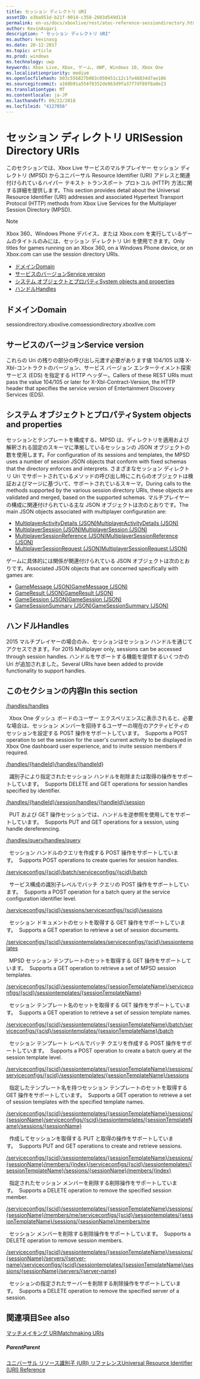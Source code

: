 ```yaml
---
title: セッション ディレクトリ URI
assetID: e3ba951d-b21f-0014-c358-2603d549d118
permalink: en-us/docs/xboxlive/rest/atoc-reference-sessiondirectory.html
author: KevinAsgari
description: " セッション ディレクトリ URI"
ms.author: kevinasg
ms.date: 20-12-2017
ms.topic: article
ms.prod: windows
ms.technology: uwp
keywords: Xbox Live, Xbox, ゲーム, UWP, Windows 10, Xbox One
ms.localizationpriority: medium
ms.openlocfilehash: b03c55b827b083c050451c12c1fe48834d7ae186
ms.sourcegitcommit: a160b91a554f8352de963d9fa37f7df89f8a0e23
ms.translationtype: MT
ms.contentlocale: ja-JP
ms.lasthandoff: 09/22/2018
ms.locfileid: "4127056"
---
```

# <a name="session-directory-uris"></a><span data-ttu-id="6901d-104">セッション ディレクトリ URI</span><span class="sxs-lookup"><span data-stu-id="6901d-104">Session Directory URIs</span></span>

<span data-ttu-id="6901d-105">このセクションでは、Xbox Live サービスのマルチプレイヤー セッション ディレクトリ (MPSD) からユニバーサル Resource Identifier (URI) アドレスと関連付けられているハイパー テキスト トランスポート プロトコル (HTTP) 方法に関する詳細を提供します。</span><span class="sxs-lookup"><span data-stu-id="6901d-105">This section provides detail about the Universal Resource Identifier (URI) addresses and associated Hypertext Transport Protocol (HTTP) methods from Xbox Live Services for the Multiplayer Session Directory (MPSD).</span></span>


> [!NOTE] 
> <span data-ttu-id="6901d-106">Xbox 360、Windows Phone デバイス、または Xbox.com を実行しているゲームのタイトルのみには、セッション ディレクトリ Uri を使用できます。</span><span class="sxs-lookup"><span data-stu-id="6901d-106">Only titles for games running on an Xbox 360, on a Windows Phone device, or on Xbox.com can use the session directory URIs.</span></span>  


  * [<span data-ttu-id="6901d-107">ドメイン</span><span class="sxs-lookup"><span data-stu-id="6901d-107">Domain</span></span>](#ID4EUB)
  * [<span data-ttu-id="6901d-108">サービスのバージョン</span><span class="sxs-lookup"><span data-stu-id="6901d-108">Service version</span></span>](#ID4EZB)
  * [<span data-ttu-id="6901d-109">システム オブジェクトとプロパティ</span><span class="sxs-lookup"><span data-stu-id="6901d-109">System objects and properties</span></span>](#ID4EAC)
  * [<span data-ttu-id="6901d-110">ハンドル</span><span class="sxs-lookup"><span data-stu-id="6901d-110">Handles</span></span>](#ID4EBE)

<a id="ID4EUB"></a>


## <a name="domain"></a><span data-ttu-id="6901d-111">ドメイン</span><span class="sxs-lookup"><span data-stu-id="6901d-111">Domain</span></span>
<span data-ttu-id="6901d-112">sessiondirectory.xboxlive.com</span><span class="sxs-lookup"><span data-stu-id="6901d-112">sessiondirectory.xboxlive.com</span></span>  
<a id="ID4EZB"></a>


## <a name="service-version"></a><span data-ttu-id="6901d-113">サービスのバージョン</span><span class="sxs-lookup"><span data-stu-id="6901d-113">Service version</span></span>

<span data-ttu-id="6901d-114">これらの Uri の残りの部分の呼び出し元渡す必要があります値 104/105 以降 X-Xbl-コントラクトのバージョン、サービス バージョン エンターテイメント探索サービス (EDS) を指定する HTTP ヘッダー。</span><span class="sxs-lookup"><span data-stu-id="6901d-114">Callers of these REST URIs must pass the value 104/105 or later for X-Xbl-Contract-Version, the HTTP header that specifies the service version of Entertainment Discovery Services (EDS).</span></span>

<a id="ID4EAC"></a>


## <a name="system-objects-and-properties"></a><span data-ttu-id="6901d-115">システム オブジェクトとプロパティ</span><span class="sxs-lookup"><span data-stu-id="6901d-115">System objects and properties</span></span>

<span data-ttu-id="6901d-116">セッションとテンプレートを構成する、MPSD は、ディレクトリを適用および解釈される固定のスキーマに準拠しているセッションの JSON オブジェクトの数を使用します。</span><span class="sxs-lookup"><span data-stu-id="6901d-116">For configuration of its sessions and templates, the MPSD uses a number of session JSON objects that conform with fixed schemas that the directory enforces and interprets.</span></span> <span data-ttu-id="6901d-117">さまざまなセッション ディレクトリ Uri でサポートされているメソッドの呼び出し時にこれらのオブジェクトは検証およびマージに基づいて、サポートされているスキーマ。</span><span class="sxs-lookup"><span data-stu-id="6901d-117">During calls to the methods supported by the various session directory URIs, these objects are validated and merged, based on the supported schemas.</span></span> <span data-ttu-id="6901d-118">マルチプレイヤーの構成に関連付けられている主な JSON オブジェクトは次のとおりです。</span><span class="sxs-lookup"><span data-stu-id="6901d-118">The main JSON objects associated with multiplayer configuration are:</span></span>

   *  [<span data-ttu-id="6901d-119">MultiplayerActivityDetails (JSON)</span><span class="sxs-lookup"><span data-stu-id="6901d-119">MultiplayerActivityDetails (JSON)</span></span>](../../json/json-multiplayeractivitydetails.md)
   *  [<span data-ttu-id="6901d-120">MultiplayerSession (JSON)</span><span class="sxs-lookup"><span data-stu-id="6901d-120">MultiplayerSession (JSON)</span></span>](../../json/json-multiplayersession.md)
   *  [<span data-ttu-id="6901d-121">MultiplayerSessionReference (JSON)</span><span class="sxs-lookup"><span data-stu-id="6901d-121">MultiplayerSessionReference (JSON)</span></span>](../../json/json-multiplayersessionreference.md)
   *  [<span data-ttu-id="6901d-122">MultiplayerSessionRequest (JSON)</span><span class="sxs-lookup"><span data-stu-id="6901d-122">MultiplayerSessionRequest (JSON)</span></span>](../../json/json-multiplayersessionrequest.md)


<span data-ttu-id="6901d-123">ゲームに具体的には関係が関連付けられている JSON オブジェクトは次のとおりです。</span><span class="sxs-lookup"><span data-stu-id="6901d-123">Associated JSON objects that are concerned specifically with games are:</span></span>

   *  [<span data-ttu-id="6901d-124">GameMessage (JSON)</span><span class="sxs-lookup"><span data-stu-id="6901d-124">GameMessage (JSON)</span></span>](../../json/json-gamemessage.md)
   *  [<span data-ttu-id="6901d-125">GameResult (JSON)</span><span class="sxs-lookup"><span data-stu-id="6901d-125">GameResult (JSON)</span></span>](../../json/json-gameresult.md)
   *  [<span data-ttu-id="6901d-126">GameSession (JSON)</span><span class="sxs-lookup"><span data-stu-id="6901d-126">GameSession (JSON)</span></span>](../../json/json-gamesession.md)
   *  [<span data-ttu-id="6901d-127">GameSessionSummary (JSON)</span><span class="sxs-lookup"><span data-stu-id="6901d-127">GameSessionSummary (JSON)</span></span>](../../json/json-gamesessionsummary.md)


<a id="ID4EBE"></a>


## <a name="handles"></a><span data-ttu-id="6901d-128">ハンドル</span><span class="sxs-lookup"><span data-stu-id="6901d-128">Handles</span></span>

<span data-ttu-id="6901d-129">2015 マルチプレイヤーの場合のみ、セッションはセッション ハンドルを通じてアクセスできます。</span><span class="sxs-lookup"><span data-stu-id="6901d-129">For 2015 Multiplayer only, sessions can be accessed through session handles.</span></span> <span data-ttu-id="6901d-130">ハンドルをサポートする機能を提供するいくつかの Uri が追加されました。</span><span class="sxs-lookup"><span data-stu-id="6901d-130">Several URIs have been added to provide functionality to support handles.</span></span>  
<a id="ID4EFE"></a>


## <a name="in-this-section"></a><span data-ttu-id="6901d-131">このセクションの内容</span><span class="sxs-lookup"><span data-stu-id="6901d-131">In this section</span></span>

[<span data-ttu-id="6901d-132">/handles</span><span class="sxs-lookup"><span data-stu-id="6901d-132">/handles</span></span>](uri-handles.md)

<span data-ttu-id="6901d-133">&nbsp;&nbsp;Xbox One ダッシュ ボードのユーザー エクスペリエンスに表示されると、必要な場合は、セッション メンバーを招待するユーザーの現在のアクティビティのセッションを設定する POST 操作をサポートしています。</span><span class="sxs-lookup"><span data-stu-id="6901d-133">&nbsp;&nbsp;Supports a POST operation to set the session for the user's current activity to be displayed in Xbox One dashboard user experience, and to invite session members if required.</span></span>

[<span data-ttu-id="6901d-134">/handles/{handleId}</span><span class="sxs-lookup"><span data-stu-id="6901d-134">/handles/{handleId}</span></span>](uri-handleshandleid.md)

<span data-ttu-id="6901d-135">&nbsp;&nbsp;識別子により指定されたセッション ハンドルを削除または取得の操作をサポートしています。</span><span class="sxs-lookup"><span data-stu-id="6901d-135">&nbsp;&nbsp;Supports DELETE and GET operations for session handles specified by identifier.</span></span>

[<span data-ttu-id="6901d-136">/handles/{handleId}/session</span><span class="sxs-lookup"><span data-stu-id="6901d-136">/handles/{handleId}/session</span></span>](uri-handleshandleidsession.md)

<span data-ttu-id="6901d-137">&nbsp;&nbsp;PUT および GET 操作セッションでは、ハンドルを逆参照を使用してをサポートしています。</span><span class="sxs-lookup"><span data-stu-id="6901d-137">&nbsp;&nbsp;Supports PUT and GET operations for a session, using handle dereferencing.</span></span>

[<span data-ttu-id="6901d-138">/handles/query</span><span class="sxs-lookup"><span data-stu-id="6901d-138">/handles/query</span></span>](uri-handlesquery.md)

<span data-ttu-id="6901d-139">&nbsp;&nbsp;セッション ハンドルのクエリを作成する POST 操作をサポートしています。</span><span class="sxs-lookup"><span data-stu-id="6901d-139">&nbsp;&nbsp;Supports POST operations to create queries for session handles.</span></span>

[<span data-ttu-id="6901d-140">/serviceconfigs/{scid}/batch</span><span class="sxs-lookup"><span data-stu-id="6901d-140">/serviceconfigs/{scid}/batch</span></span>](uri-serviceconfigsscidbatch.md)

<span data-ttu-id="6901d-141">&nbsp;&nbsp;サービス構成の識別子レベルでバッチ クエリの POST 操作をサポートしています。</span><span class="sxs-lookup"><span data-stu-id="6901d-141">&nbsp;&nbsp;Supports a POST operation for a batch query at the service configuration identifier level.</span></span>

[<span data-ttu-id="6901d-142">/serviceconfigs/{scid}/sessions</span><span class="sxs-lookup"><span data-stu-id="6901d-142">/serviceconfigs/{scid}/sessions</span></span>](uri-serviceconfigsscidsessions.md)

<span data-ttu-id="6901d-143">&nbsp;&nbsp;セッション ドキュメントのセットを取得する GET 操作をサポートしています。</span><span class="sxs-lookup"><span data-stu-id="6901d-143">&nbsp;&nbsp;Supports a GET operation to retrieve a set of session documents.</span></span>

[<span data-ttu-id="6901d-144">/serviceconfigs/{scid}/sessiontemplates</span><span class="sxs-lookup"><span data-stu-id="6901d-144">/serviceconfigs/{scid}/sessiontemplates</span></span>](uri-serviceconfigsscidsessiontemplates.md)

<span data-ttu-id="6901d-145">&nbsp;&nbsp;MPSD セッション テンプレートのセットを取得する GET 操作をサポートしています。</span><span class="sxs-lookup"><span data-stu-id="6901d-145">&nbsp;&nbsp;Supports a GET operation to retrieve a set of MPSD session templates.</span></span>

[<span data-ttu-id="6901d-146">/serviceconfigs/{scid}/sessiontemplates/{sessionTemplateName}</span><span class="sxs-lookup"><span data-stu-id="6901d-146">/serviceconfigs/{scid}/sessiontemplates/{sessionTemplateName}</span></span>](uri-serviceconfigsscidsessiontemplatessessiontemplatename.md)

<span data-ttu-id="6901d-147">&nbsp;&nbsp;セッション テンプレート名のセットを取得する GET 操作をサポートしています。</span><span class="sxs-lookup"><span data-stu-id="6901d-147">&nbsp;&nbsp;Supports a GET operation to retrieve a set of session template names.</span></span>

[<span data-ttu-id="6901d-148">/serviceconfigs/{scid}/sessiontemplates/{sessionTemplateName}/batch</span><span class="sxs-lookup"><span data-stu-id="6901d-148">/serviceconfigs/{scid}/sessiontemplates/{sessionTemplateName}/batch</span></span>](uri-serviceconfigscidsessiontemplatessessiontemplatenamebatch.md)

<span data-ttu-id="6901d-149">&nbsp;&nbsp;セッション テンプレート レベルでバッチ クエリを作成する POST 操作をサポートしています。</span><span class="sxs-lookup"><span data-stu-id="6901d-149">&nbsp;&nbsp;Supports a POST operation to create a batch query at the session template level.</span></span>

[<span data-ttu-id="6901d-150">/serviceconfigs/{scid}/sessiontemplates/{sessionTemplateName}/sessions</span><span class="sxs-lookup"><span data-stu-id="6901d-150">/serviceconfigs/{scid}/sessiontemplates/{sessionTemplateName}/sessions</span></span>](uri-serviceconfigsscidsessiontemplatessessiontemplatenamesessions.md)

<span data-ttu-id="6901d-151">&nbsp;&nbsp;指定したテンプレート名を持つセッション テンプレートのセットを取得する GET 操作をサポートしています。</span><span class="sxs-lookup"><span data-stu-id="6901d-151">&nbsp;&nbsp;Supports a GET operation to retrieve a set of session templates with the specified template names.</span></span>

[<span data-ttu-id="6901d-152">/serviceconfigs/{scid}/sessiontemplates/{sessionTemplateName}/sessions/{sessionName}</span><span class="sxs-lookup"><span data-stu-id="6901d-152">/serviceconfigs/{scid}/sessiontemplates/{sessionTemplateName}/sessions/{sessionName}</span></span>](uri-serviceconfigsscidsessiontemplatessessiontemplatenamesessionssessionname.md)

<span data-ttu-id="6901d-153">&nbsp;&nbsp;作成してセッションを取得する PUT と取得の操作をサポートしています。</span><span class="sxs-lookup"><span data-stu-id="6901d-153">&nbsp;&nbsp;Supports PUT and GET operations to create and retrieve sessions.</span></span>

[<span data-ttu-id="6901d-154">/serviceconfigs/{scid}/sessiontemplates/{sessionTemplateName}/sessions/{sessionName}/members/{index}</span><span class="sxs-lookup"><span data-stu-id="6901d-154">/serviceconfigs/{scid}/sessiontemplates/{sessionTemplateName}/sessions/{sessionName}/members/{index}</span></span>](uri-serviceconfigsscidsessiontemplatessessiontemplatenamesessionnamemembersindex.md)

<span data-ttu-id="6901d-155">&nbsp;&nbsp;指定されたセッション メンバーを削除する削除操作をサポートしています。</span><span class="sxs-lookup"><span data-stu-id="6901d-155">&nbsp;&nbsp;Supports a DELETE operation to remove the specified session member.</span></span>

[<span data-ttu-id="6901d-156">/serviceconfigs/{scid}/sessiontemplates/{sessionTemplateName}/sessions/{sessionName}/members/me</span><span class="sxs-lookup"><span data-stu-id="6901d-156">/serviceconfigs/{scid}/sessiontemplates/{sessionTemplateName}/sessions/{sessionName}/members/me</span></span>](uri-serviceconfigsscidsessiontemplatessessiontemplatenamesessionssessionnamemembersme.md)

<span data-ttu-id="6901d-157">&nbsp;&nbsp;セッション メンバーを削除する削除操作をサポートしています。</span><span class="sxs-lookup"><span data-stu-id="6901d-157">&nbsp;&nbsp;Supports a DELETE operation to remove session members.</span></span>

[<span data-ttu-id="6901d-158">/serviceconfigs/{scid}/sessiontemplates/{sessionTemplateName}/sessions/{sessionName}/servers/{server-name}</span><span class="sxs-lookup"><span data-stu-id="6901d-158">/serviceconfigs/{scid}/sessiontemplates/{sessionTemplateName}/sessions/{sessionName}/servers/{server-name}</span></span>](uri-serviceconfigsscidsessiontemplatessessiontemplatenamesessionnamemembersservername.md)

<span data-ttu-id="6901d-159">&nbsp;&nbsp;セッションの指定されたサーバーを削除する削除操作をサポートしています。</span><span class="sxs-lookup"><span data-stu-id="6901d-159">&nbsp;&nbsp;Supports a DELETE operation to remove the specified server of a session.</span></span>

<a id="ID4ESF"></a>


## <a name="see-also"></a><span data-ttu-id="6901d-160">関連項目</span><span class="sxs-lookup"><span data-stu-id="6901d-160">See also</span></span>

<a id="ID4EUF"></a>

   [<span data-ttu-id="6901d-161">マッチメイキング URI</span><span class="sxs-lookup"><span data-stu-id="6901d-161">Matchmaking URIs</span></span>](../matchtickets/atoc-reference-matchtickets.md)


<a id="ID4E1F"></a>


##### <a name="parent"></a><span data-ttu-id="6901d-162">Parent</span><span class="sxs-lookup"><span data-stu-id="6901d-162">Parent</span></span>

[<span data-ttu-id="6901d-163">ユニバーサル リソース識別子 (URI) リファレンス</span><span class="sxs-lookup"><span data-stu-id="6901d-163">Universal Resource Identifier (URI) Reference</span></span>](../atoc-xboxlivews-reference-uris.md)

